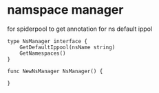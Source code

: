 # namspace manager

for spiderpool to get annotation for ns default ippol

```
type NsManager interface {
    GetDefaultIppool(nsName string)
    GetNamespaces()
}

func NewNsManager NsManager() {

}

```
